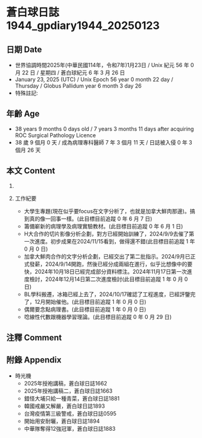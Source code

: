 [_metadata_:encoding]: - "utf-8"
[_metadata_:language]: - "zh-Hant-TW"
[_metadata_:fileformat]: - "markdown"
[_metadata_:MIME_type]: - "text/plain"
[_metadata_:markdown_version]: - "commonmark version 0.30"
[_metadata_:markdown_spec]: - "https://spec.commonmark.org/0.30/"

# 蒼白球日誌1944_gpdiary1944_20250123 #

## 日期 Date ##

* 世界協調時間2025年(中華民國114年，令和7年)1月23日 / Unix 紀元 56 年 0 月 22 日 / 星期四 / 蒼白球紀元 6 年 3 月 26 日
* January 23, 2025 (UTC) / Unix Epoch 56 year 0 month 22 day / Thursday / Globus Pallidum year 6 month 3 day 26
* 特殊註記:

## 年齡 Age ##

* 38 years 9 months 0 days old / 7 years 3 months 11 days after acquiring ROC Surgical Pathology Licence
* 38 歲 9 個月 0 天 / 成為病理專科醫師 7 年 3 個月 11 天 / 日誌被入侵 0 年 3 個月 26 天

## 本文 Content ##

1. 

2. 工作紀要

    - 大學生專題(現在似乎要focus在文字分析了，也就是加拿大鮮肉那邊)。搞到真的像一回事一樣。(此目標目前追蹤 0 年 6 月 7 日)
    - 籌備嶄新的病理學及病理實驗教材。(此目標目前追蹤 0 年 6 月 1 日)
    - H大合作的切片影像分析企劃，對方已經開始訓練了，2024/9/9去催了第一次進度。初步成果在2024/11/15看到，做得還不錯(此目標目前追蹤 1 年 0 月 0 日)
    - 加拿大鮮肉合作的文字分析企劃，已經交出了第二批指示。2024/9月已正式發薪，2024/9/14開跑，然後已經分成兩組在進行，似乎比想像中的要快，2024年10月18日已經完成部分資料標注。2024年11月17日第一次進度檢討，2024年12月14日第二次進度檢討(此目標目前追蹤 1 年 0 月 0 日)
    - BL學科搬遷，冰箱已經上去了，2024/10/17確認了工程進度，已經評鑒完了，12月開始催他。(此目標目前追蹤 1 年 0 月 0 日)
    - 偶爾要念點病理書。(此目標目前追蹤 1 年 0 月 0 日)
    - 唸線性代數跟機器學習理論。(此目標目前追蹤 0 年 0 月 29 日)

## 注釋 Comment ##


## 附錄 Appendix ##

* 時光機
    - 2025年授袍講稿，蒼白球日誌1662
    - 2025年授袍講稿二，蒼白球日誌1663
    - 錯怪大埔只給一種青菜，蒼白球日誌1881
    - 韓國戒嚴又解嚴，蒼白球日誌1893
    - 台灣疫情第三級警戒，蒼白球日誌0595
    - 開始用安耐曬，蒼白球日誌1894
    - 中華隊奪得12強冠軍，蒼白球日誌1883
